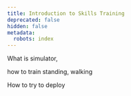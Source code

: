 ```yaml
---
title: Introduction to Skills Training
deprecated: false
hidden: false
metadata:
  robots: index
---
```

What is simulator,

how to train standing, walking

How to try to deploy